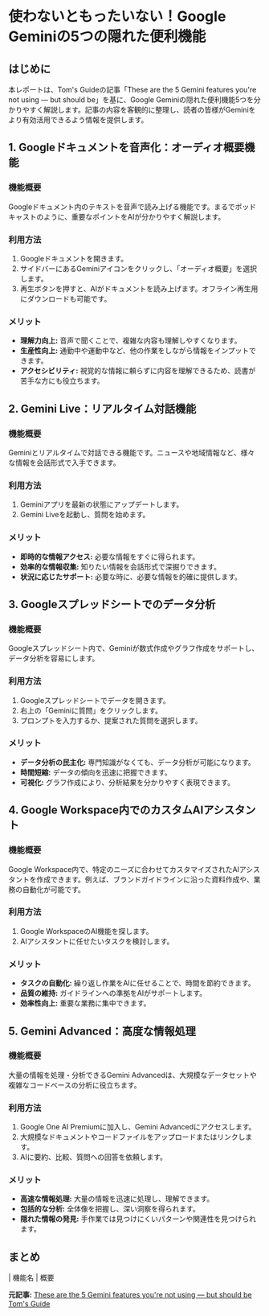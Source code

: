 # 使わないともったいない！Google Geminiの5つの隠れた便利機能

## はじめに

本レポートは、Tom's Guideの記事「These are the 5 Gemini features you're not using — but should be」を基に、Google Geminiの隠れた便利機能5つを分かりやすく解説します。記事の内容を客観的に整理し、読者の皆様がGeminiをより有効活用できるよう情報を提供します。

## 1. Googleドキュメントを音声化：オーディオ概要機能

### 機能概要

Googleドキュメント内のテキストを音声で読み上げる機能です。まるでポッドキャストのように、重要なポイントをAIが分かりやすく解説します。

### 利用方法

1. Googleドキュメントを開きます。
2. サイドバーにあるGeminiアイコンをクリックし、「オーディオ概要」を選択します。
3. 再生ボタンを押すと、AIがドキュメントを読み上げます。オフライン再生用にダウンロードも可能です。

### メリット

* **理解力向上:** 音声で聞くことで、複雑な内容も理解しやすくなります。
* **生産性向上:** 通勤中や運動中など、他の作業をしながら情報をインプットできます。
* **アクセシビリティ:** 視覚的な情報に頼らずに内容を理解できるため、読書が苦手な方にも役立ちます。

## 2. Gemini Live：リアルタイム対話機能

### 機能概要

Geminiとリアルタイムで対話できる機能です。ニュースや地域情報など、様々な情報を会話形式で入手できます。

### 利用方法

1. Geminiアプリを最新の状態にアップデートします。
2. Gemini Liveを起動し、質問を始めます。

### メリット

* **即時的な情報アクセス:** 必要な情報をすぐに得られます。
* **効率的な情報収集:** 知りたい情報を会話形式で深掘りできます。
* **状況に応じたサポート:** 必要な時に、必要な情報を的確に提供します。

## 3. Googleスプレッドシートでのデータ分析

### 機能概要

Googleスプレッドシート内で、Geminiが数式作成やグラフ作成をサポートし、データ分析を容易にします。

### 利用方法

1. Googleスプレッドシートでデータを開きます。
2. 右上の「Geminiに質問」をクリックします。
3. プロンプトを入力するか、提案された質問を選択します。

### メリット

* **データ分析の民主化:** 専門知識がなくても、データ分析が可能になります。
* **時間短縮:** データの傾向を迅速に把握できます。
* **可視化:** グラフ作成により、分析結果を分かりやすく表現できます。

## 4. Google Workspace内でのカスタムAIアシスタント

### 機能概要

Google Workspace内で、特定のニーズに合わせてカスタマイズされたAIアシスタントを作成できます。例えば、ブランドガイドラインに沿った資料作成や、業務の自動化が可能です。

### 利用方法

1. Google WorkspaceのAI機能を探します。
2. AIアシスタントに任せたいタスクを検討します。

### メリット

* **タスクの自動化:** 繰り返し作業をAIに任せることで、時間を節約できます。
* **品質の維持:** ガイドラインへの準拠をAIがサポートします。
* **効率性向上:** 重要な業務に集中できます。

## 5. Gemini Advanced：高度な情報処理

### 機能概要

大量の情報を処理・分析できるGemini Advancedは、大規模なデータセットや複雑なコードベースの分析に役立ちます。

### 利用方法

1. Google One AI Premiumに加入し、Gemini Advancedにアクセスします。
2. 大規模なドキュメントやコードファイルをアップロードまたはリンクします。
3. AIに要約、比較、質問への回答を依頼します。

### メリット

* **高速な情報処理:** 大量の情報を迅速に処理し、理解できます。
* **包括的な分析:** 全体像を把握し、深い洞察を得られます。
* **隠れた情報の発見:** 手作業では見つけにくいパターンや関連性を見つけられます。

## まとめ

| 機能名 | 概要 

**元記事:** [These are the 5 Gemini features you're not using — but should be Tom's Guide](https://www.tomsguide.com/ai/these-are-the-5-gemini-features-youre-not-using-but-should-be)